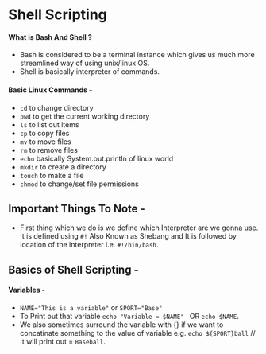 # Shell Scripting 

#### What is Bash And Shell ?
- Bash is considered to be a terminal instance which gives us much more streamlined way of using unix/linux OS.
- Shell is basically interpreter of commands.

#### Basic Linux Commands - 
- `cd` to change directory
- `pwd` to get the current working directory
- `ls` to list out items
- `cp` to copy files 
- `mv` to move files 
- `rm` to remove files 
- `echo` basically System.out.println of linux world
- `mkdir` to create a directory 
- `touch` to make a file
- `chmod` to change/set file permissions 



## Important Things To Note - 

- First thing which we do is we define which Interpreter are we gonna use. It is defined using ` #! ` Also Known as Shebang and It is followed by location of the interpreter i.e. `#!/bin/bash`.


## Basics of Shell Scripting -

#### Variables - 
- ` NAME="This is a variable" ` or `SPORT="Base"`
- To Print out that variable `echo "Variable = $NAME" ` OR `echo $NAME`.
- We also sometimes surround the variable with {} if we want to concatinate something to the value of variable e.g. `echo ${SPORT}ball` // It will print out = `Baseball`.


